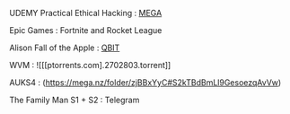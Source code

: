 UDEMY Practical Ethical Hacking : [MEGA](https://mega.nz/folder/rlYU0KBC#xE3EQgXWTPq1z8D6qvAdRA)

Epic Games : Fortnite and Rocket League

Alison Fall of the Apple : [QBIT](magnet:?xt=urn:btih:6af12c3727f6e678bd733fb6ab01d959ef8490d9&dn=Alison+Fall+of+the+Apple&tr=udp://tracker.openbittorrent.com:80&tr=udp://tracker.opentrackr.org:1337/announce)

WVM : ![[[ptorrents.com].2702803.torrent]]

AUKS4 : (https://mega.nz/folder/zjBBxYyC#S2kTBdBmLl9GesoezqAvVw)

The Family Man S1 + S2 : Telegram